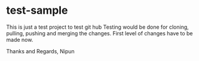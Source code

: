 # test-sample
This is just a test project to test git hub
Testing would be done for cloning, pulling, pushing and merging the changes.
First level of changes have to be made now.

Thanks and Regards,
Nipun
